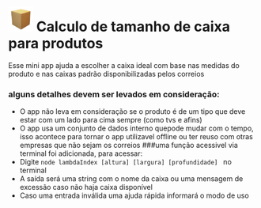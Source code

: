 # <img src="https://github.com/jaelson001/CalcularCaixaCorreios/blob/master/favicon.png?raw=true" width="50px" height="50px"> Calculo de tamanho de caixa para produtos 
Esse mini app ajuda a escolher a caixa ideal com base nas medidas do produto e nas caixas padrão disponibilizadas pelos correios
### alguns detalhes devem ser levados em consideração:
- O app não leva em consideração se o produto é de um tipo que deve estar com um lado para cima sempre (como tvs e afins)
- O app usa um conjunto de dados interno quepode mudar com o tempo, isso acontece para tornar o app utilizavel offline ou ter reuso com otras empresas que não sejam os correios
###uma função acessivel via terminal foi adicionada, para acessar:
- Digite `node lambdaIndex [altura] [largura] [profundidade] ` no terminal
- A saída será uma string com o nome da caixa ou uma mensagem de excessão caso não haja caixa disponível
- Caso uma entrada inválida uma ajuda rápida informará o modo de uso 
